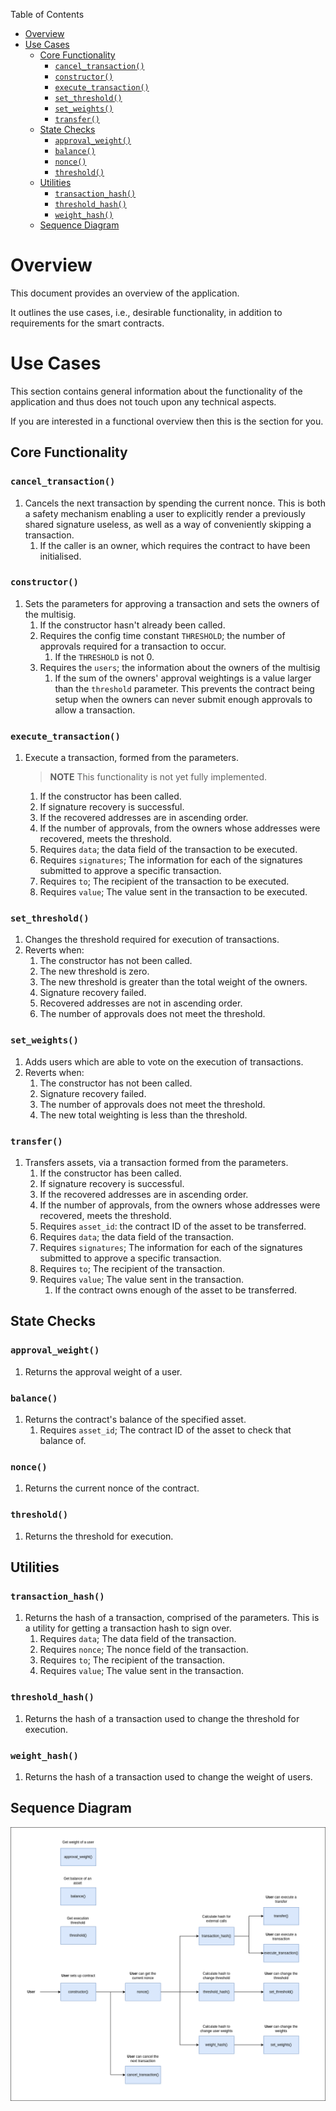 Table of Contents

- [Overview](#overview)
- [Use Cases](#use-cases)
  - [Core Functionality](#core-functionality)
    - [`cancel_transaction()`](#cancel_transaction)
    - [`constructor()`](#constructor)
    - [`execute_transaction()`](#execute_transaction)
    - [`set_threshold()`](#set_threshold)
    - [`set_weights()`](#set_weights)
    - [`transfer()`](#transfer)
  - [State Checks](#state-checks)
    - [`approval_weight()`](#approval_weight)
    - [`balance()`](#balance)
    - [`nonce()`](#nonce)
    - [`threshold()`](#threshold)
  - [Utilities](#utilities)
    - [`transaction_hash()`](#transaction_hash)
    - [`threshold_hash()`](#threshold_hash)
    - [`weight_hash()`](#weight_hash)
  - [Sequence Diagram](#sequence-diagram)

# Overview

This document provides an overview of the application.

It outlines the use cases, i.e., desirable functionality, in addition to requirements for the smart contracts.

# Use Cases

This section contains general information about the functionality of the application and thus does not touch upon any technical aspects.

If you are interested in a functional overview then this is the section for you.

## Core Functionality

### `cancel_transaction()`

1. Cancels the next transaction by spending the current nonce. This is both a safety mechanism enabling a user to explicitly render a previously shared signature useless, as well as a way of conveniently skipping a transaction.
   1. If the caller is an owner, which requires the contract to have been initialised.

### `constructor()`

1. Sets the parameters for approving a transaction and sets the owners of the multisig.
   1. If the constructor hasn't already been called.
   2. Requires the config time constant `THRESHOLD`; the number of approvals required for a transaction to occur.
      1. If the `THRESHOLD` is not 0.
   3. Requires the `users`; the information about the owners of the multisig
      1. If the sum of the owners' approval weightings is a value larger than the `threshold` parameter. This prevents the contract being setup when the owners can never submit enough approvals to allow a transaction.

### `execute_transaction()`

1. Execute a transaction, formed from the parameters.
   > **NOTE** This functionality is not yet fully implemented.
   1. If the constructor has been called.
   2. If signature recovery is successful.
   3. If the recovered addresses are in ascending order.
   4. If the number of approvals, from the owners whose addresses were recovered, meets the threshold.
   5. Requires `data`; the data field of the transaction to be executed.
   6. Requires `signatures`; The information for each of the signatures submitted to approve a specific transaction.
   7. Requires `to`; The recipient of the transaction to be executed.
   8. Requires `value`; The value sent in the transaction to be executed.

### `set_threshold()`

1. Changes the threshold required for execution of transactions.
2. Reverts when:
   1. The constructor has not been called.
   2. The new threshold is zero.
   3. The new threshold is greater than the total weight of the owners.
   4. Signature recovery failed.
   5. Recovered addresses are not in ascending order.
   6. The number of approvals does not meet the threshold.

### `set_weights()`

1. Adds users which are able to vote on the execution of transactions.
2. Reverts when:
   1. The constructor has not been called.
   2. Signature recovery failed.
   3. The number of approvals does not meet the threshold.
   4. The new total weighting is less than the threshold.

### `transfer()`

1. Transfers assets, via a transaction formed from the parameters.
   1. If the constructor has been called.
   2. If signature recovery is successful.
   3. If the recovered addresses are in ascending order.
   4. If the number of approvals, from the owners whose addresses were recovered, meets the threshold.
   5. Requires `asset_id`: the contract ID of the asset to be transferred.
   6. Requires `data`; the data field of the transaction.
   7. Requires `signatures`; The information for each of the signatures submitted to approve a specific transaction.
   8. Requires `to`; The recipient of the transaction.
   9. Requires `value`; The value sent in the transaction.
      1. If the contract owns enough of the asset to be transferred.

## State Checks

### `approval_weight()`

1. Returns the approval weight of a user.

### `balance()`

1. Returns the contract's balance of the specified asset.
   1. Requires `asset_id`; The contract ID of the asset to check that balance of.

### `nonce()`

1. Returns the current nonce of the contract.

### `threshold()`

1. Returns the threshold for execution.

## Utilities

### `transaction_hash()`

1. Returns the hash of a transaction, comprised of the parameters. This is a utility for getting a transaction hash to sign over.
   1. Requires `data`; The data field of the transaction.
   2. Requires `nonce`; The nonce field of the transaction.
   3. Requires `to`; The recipient of the transaction.
   4. Requires `value`; The value sent in the transaction.

### `threshold_hash()`

1. Returns the hash of a transaction used to change the threshold for execution.

### `weight_hash()`

1. Returns the hash of a transaction used to change the weight of users.

## Sequence Diagram

![Multisig wallet Sequence Diagram](.docs/multisig-wallet-sequence-diagram.png)
